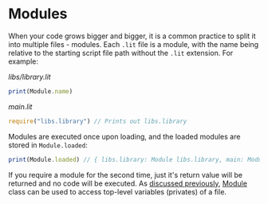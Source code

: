 # Modules

When your code grows bigger and bigger, it is a common practice to split it into multiple files - modules. Each `.lit` file is a module,
with the name being relative to the starting script file path without the `.lit` extension. For example:

_libs/library.lit_
```js
print(Module.name)
```

_main.lit_
```js
require("libs.library") // Prints out libs.library
```

Modules are executed once upon loading, and the loaded modules are stored in `Module.loaded`:

```js
print(Module.loaded) // { libs.library: Module libs.library, main: Module main }
```

If you require a module for the second time, just it's return value will be returned and no code will be executed.
As [discussed previously](/docs/getting_started/variables#privates), [Module](/docs/modules/core_module/module) class can be used to access top-level variables (privates) of a file. 